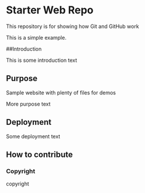 # Starter Web Repo

This repository is for showing how Git and GitHub work

This is a simple example.

##Introduction

This is some introduction text

## Purpose

Sample website with plenty of files for demos

More purpose text

## Deployment

Some deployment text

## How to contribute

### Copyright

copyright